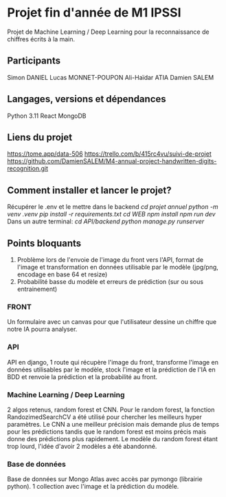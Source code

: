 # Projet fin d'année de M1 IPSSI

Projet de Machine Learning / Deep Learning pour la reconnaissance de chiffres écrits à la main.

## Participants

Simon DANIEL
Lucas MONNET-POUPON
Ali-Haïdar ATIA
Damien SALEM

## Langages, versions et dépendances

Python 3.11
React
MongoDB

## Liens du projet

https://tome.app/data-506
https://trello.com/b/415rc4vu/suivi-de-projet
https://github.com/DamienSALEM/M4-annual-project-handwritten-digits-recognition.git

## Comment installer et lancer le projet?

Récupérer le .env et le mettre dans le backend
_cd projet annuel_
_python -m venv .venv_
_pip install -r requirements.txt_
_cd WEB_
_npm install_
_npm run dev_
Dans un autre terminal:
_cd API/backend_
_python manage.py runserver_

## Points bloquants

1. Problème lors de l'envoie de l'image du front vers l'API, format de l'image et transformation en données utilisable par le modèle (jpg/png, encodage en base 64 et resize)
2. Probabilité basse du modèle et erreurs de prédiction (sur ou sous entrainement)

### FRONT

Un formulaire avec un canvas pour que l'utilisateur dessine un chiffre que notre IA pourra analyser.

### API

API en django, 1 route qui récupère l'image du front, transforme l'image en données utilisables par le modèle, stock l'image et la prédiction de l'IA en BDD et renvoie la prédiction et la probabilité au front.

### Machine Learning / Deep Learning

2 algos retenus, random forest et CNN.
Pour le random forest, la fonction RandozimedSearchCV a été utilisé pour chercher les meilleurs hyper paramètres.
Le CNN a une meilleur précision mais demande plus de temps pour les prédictions tandis que le random forest est moins précis mais donne des prédictions plus rapidement.
Le modèle du random forest étant trop lourd, l'idée d'avoir 2 modèles a été abandonné.

### Base de données

Base de données sur Mongo Atlas avec accès par pymongo (librairie python).
1 collection avec l'image et la prédiction du modèle.
